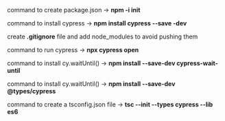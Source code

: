 command to create package.json ->  **npm -i init**

command to install cypress -> **npm install cypress --save -dev**

create **.gitignore** file and add node_modules to avoid pushing them

command to run cypress -> **npx cypress open**

command to install cy.waitUntil() -> **npm install --save-dev cypress-wait-until**

command to install cy.waitUntil() -> **npm install --save-dev @types/cypress**

<!-- if a spec is of .ts, then changes are to be made in this file -->
command to create a tsconfig.json file -> **tsc --init --types cypress --lib es6**
